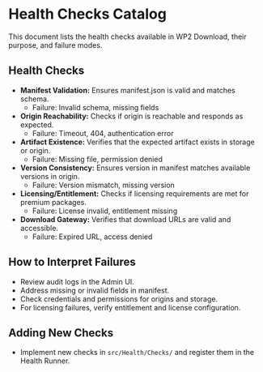 # Health Checks Catalog

This document lists the health checks available in WP2 Download, their purpose, and failure modes.

## Health Checks
- **Manifest Validation:** Ensures manifest.json is valid and matches schema.
  - Failure: Invalid schema, missing fields
- **Origin Reachability:** Checks if origin is reachable and responds as expected.
  - Failure: Timeout, 404, authentication error
- **Artifact Existence:** Verifies that the expected artifact exists in storage or origin.
  - Failure: Missing file, permission denied
- **Version Consistency:** Ensures version in manifest matches available versions in origin.
  - Failure: Version mismatch, missing version
- **Licensing/Entitlement:** Checks if licensing requirements are met for premium packages.
  - Failure: License invalid, entitlement missing
- **Download Gateway:** Verifies that download URLs are valid and accessible.
  - Failure: Expired URL, access denied

## How to Interpret Failures
- Review audit logs in the Admin UI.
- Address missing or invalid fields in manifest.
- Check credentials and permissions for origins and storage.
- For licensing failures, verify entitlement and license configuration.

## Adding New Checks
- Implement new checks in `src/Health/Checks/` and register them in the Health Runner.

